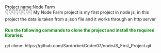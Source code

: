 Project name:Node Farm<br>
👇👇👇👇👇👇👇👇
My Node Farm project is my first project in node js, in this project the data is taken from a json file and it works through an http server

<h4 style='color:green'>Run the following commands to clone the project and install the required libraries:</h4>
git clone: <a>https://github.com/SardorbekCoder07/nodeJS_First_Project.git</a>
